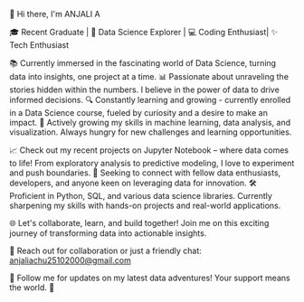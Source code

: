 👋 Hi there, I'm ANJALI A

🎓 Recent Graduate | 🚀 Data Science Explorer | 💻 Coding Enthusiast| ✨ Tech Enthusiast

📚 Currently immersed in the fascinating world of Data Science, turning data into insights, one project at a time.
📊 Passionate about unraveling the stories hidden within the numbers. I believe in the power of data to drive informed decisions.
🔍 Constantly learning and growing - currently enrolled in a Data Science course, fueled by curiosity and a desire to make an impact.
🌱 Actively growing my skills in machine learning, data analysis, and visualization. Always hungry for new challenges and learning opportunities.


📈 Check out my recent projects on Jupyter Notebook – where data comes to life! From exploratory analysis to predictive modeling, I love to experiment and push boundaries.
🚀 Seeking to connect with fellow data enthusiasts, developers, and anyone keen on leveraging data for innovation.
🛠️ Proficient in Python, SQL, and various data science libraries. Currently sharpening my skills with hands-on projects and real-world applications.

🌐 Let's collaborate, learn, and build together! Join me on this exciting journey of transforming data into actionable insights.

📧 Reach out for collaboration or just a friendly chat: anjaliachu25102000@gmail.com

📌 Follow me for updates on my latest data adventures! Your support means the world. 🌟

